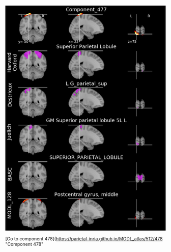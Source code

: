 


![477](preliminary/477.jpg "Component 477")

[Go to component 478](https://parietal-inria.github.io/MODL_atlas/512/478 "Component 478"
